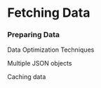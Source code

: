 # Fetching Data

### Preparing Data

Data Optimization Techniques

Multiple JSON objects

Caching data



